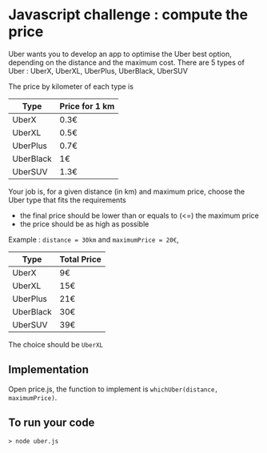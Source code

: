 # Javascript challenge : compute the price

Uber wants you to develop an app to optimise the Uber best option, depending on the distance and the maximum cost.
There are 5 types of Uber : UberX, UberXL, UberPlus, UberBlack, UberSUV

The price by kilometer of each type is

 | Type | Price for 1 km |
 |---|---|
 | UberX | 0.3€ |
 | UberXL | 0.5€ |
 | UberPlus | 0.7€ |
 | UberBlack | 1€ |
 | UberSUV | 1.3€ |
 
Your job is, for a given distance (in km) and maximum price, choose the Uber type that fits the requirements
 * the final price should be lower than or equals to (<=) the maximum price
 * the price should be as high as possible
 
Example : `distance = 30km` and `maximumPrice = 20€`,

 | Type | Total Price |
 |---|---|
 | UberX | 9€ |
 | UberXL | 15€ |
 | UberPlus | 21€ |
 | UberBlack | 30€ |
 | UberSUV | 39€ |
 
 The choice should be `UberXL`
 
## Implementation
Open price.js, the function to implement is `whichUber(distance, maximumPrice)`.

 
## To run your code
 ```
 > node uber.js
 ```